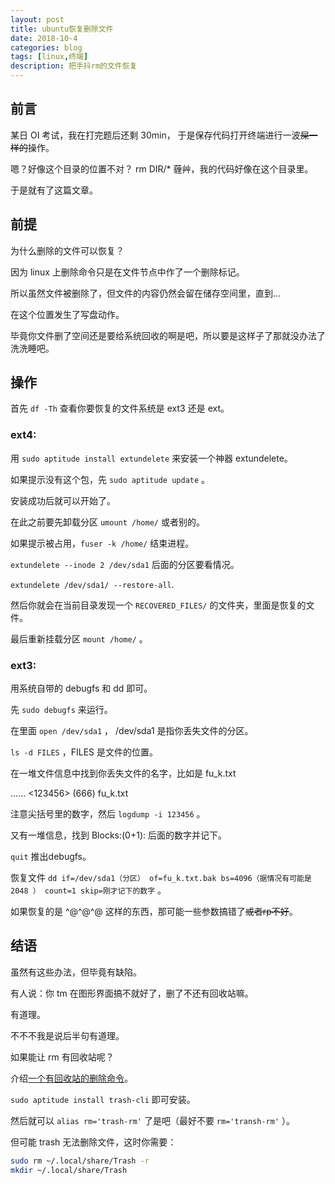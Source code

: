 ```yaml
---
layout: post
title: ubuntu恢复删除文件
date: 2018-10-4
categories: blog
tags: [linux,终端]
description: 把手抖rm的文件恢复
---
```


## 前言

某日 OI 考试，我在打完题后还剩 30min， 于是保存代码打开终端进行一波~~屎一样的~~操作。

嗯？好像这个目录的位置不对？
rm DIR/\*
薶艸，我的代码好像在这个目录里。

于是就有了这篇文章。

## 前提

为什么删除的文件可以恢复？

因为 linux 上删除命令只是在文件节点中作了一个删除标记。

所以虽然文件被删除了，但文件的内容仍然会留在储存空间里，直到...

在这个位置发生了写盘动作。

毕竟你文件删了空间还是要给系统回收的啊是吧，所以要是这样子了那就没办法了洗洗睡吧。

## 操作

首先 `df -Th` 查看你要恢复的文件系统是 ext3 还是 ext。

### ext4:

用 `sudo aptitude install extundelete` 来安装一个神器 extundelete。

如果提示没有这个包，先 `sudo aptitude update` 。

安装成功后就可以开始了。

在此之前要先卸载分区 `umount /home/` 或者别的。

如果提示被占用，`fuser -k /home/` 结束进程。

`extundelete --inode 2 /dev/sda1` 后面的分区要看情况。

`extundelete /dev/sda1/ --restore-all`.

然后你就会在当前目录发现一个 `RECOVERED_FILES/` 的文件夹，里面是恢复的文件。

最后重新挂载分区 `mount /home/` 。

### ext3:

用系统自带的 debugfs 和 dd 即可。

先 `sudo debugfs` 来运行。

在里面 `open /dev/sda1` ， /dev/sda1 是指你丢失文件的分区。

`ls -d FILES` ，FILES 是文件的位置。

在一堆文件信息中找到你丢失文件的名字，比如是 fu_k.txt

...... <123456> (666) fu_k.txt

注意尖括号里的数字，然后 `logdump -i 123456` 。

又有一堆信息，找到 Blocks:(0+1)\: 后面的数字并记下。

`quit` 推出debugfs。

恢复文件 `dd if=/dev/sda1（分区） of=fu_k.txt.bak bs=4096（据情况有可能是 2048 ） count=1 skip=刚才记下的数字` 。

如果恢复的是 ^@^@^@ 这样的东西，那可能一些参数搞错了~~或者rp不好~~。

## 结语

虽然有这些办法，但毕竟有缺陷。

有人说：你 tm 在图形界面搞不就好了，删了不还有回收站嘛。

有道理。

不不不我是说后半句有道理。

如果能让 rm 有回收站呢？

介绍[一个有回收站的删除命令](https://github。com/andreafrancia/trash-cli)。

`sudo aptitude install trash-cli` 即可安装。

然后就可以 `alias rm='trash-rm'` 了是吧（最好不要 `rm='transh-rm'` ）。

但可能 trash 无法删除文件，这时你需要：
```sh
sudo rm ~/.local/share/Trash -r
mkdir ~/.local/share/Trash
```
